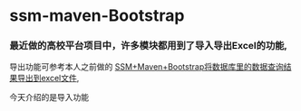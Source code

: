 # ssm-maven-Bootstrap
### 最近做的高校平台项目中，许多模块都用到了导入导出Excel的功能,

导出功能可参考本人之前做的 [SSM+Maven+Bootstrap将数据库里的数据查询结果导出到excel文件](http://www.zuidaima.com/share/3627126839938048.htm),

今天介绍的是导入功能
